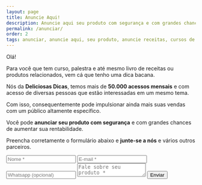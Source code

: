 ```yaml
---
layout: page
title: Anuncie Aqui!
description: Anuncie aqui seu produto com segurança e com grandes chances de aumentar sua rentabilidade.
permalink: /anunciar/
order: 2
tags: anunciar, anuncie aqui, seu produto, anuncie receitas, cursos de receitas, cursos de geladinho, cursos de bolo, como ganhar dinheiro em casa, como vender pela internet
---
```


Olá!

Para você que tem curso, palestra e até mesmo livro de receitas ou produtos relacionados, vem cá que tenho uma dica bacana.

Nós da **Deliciosas Dicas**, temos mais de **50.000 acessos mensais** e com acesso de diversas pessoas que estão interessadas em um mesmo tema.

Com isso, consequentemente pode impulsionar ainda mais suas vendas com um público altamente específico.

Você pode **anunciar seu produto com segurança** e com grandes chances de aumentar sua rentabilidade.

Preencha corretamente o formulário abaixo e **junte-se a nós** e vários outros parceiros.



<form class="contato" action="https://formspree.io/deliciosasdicas@email.com" method="POST">
  <input type="text" name="name" required placeholder="Nome *">
  <input type="email" name="email" required placeholder="E-mail *">
  <input type="email" name="email" placeholder="Whatsapp (opcional)">
  <textarea name="message" required placeholder="Fale sobre seu produto *"></textarea>
  <button type="submit">Enviar</button>
</form>
